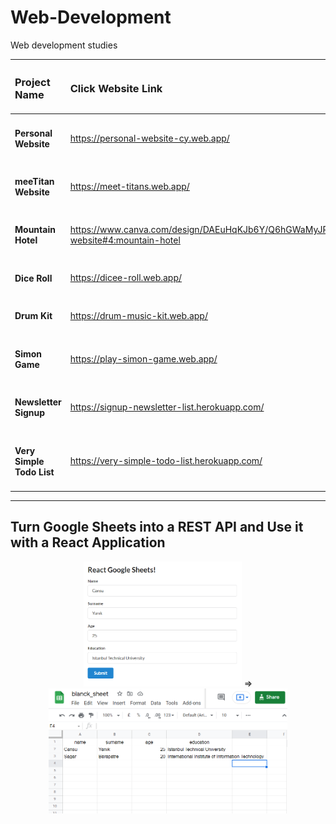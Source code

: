 # Web-Development
Web development studies


| <h3> Project Name </h3>           | <h3> Click Website Link </h3>                                                                  |
| :-------------------------------- | :--------------------------------------------------------------------------------------------- |
| <h4> Personal Website </h4>       | https://personal-website-cy.web.app/                                                           |
| <h4> meeTitan Website </h4>       | https://meet-titans.web.app/                                                                   |
| <h4> Mountain Hotel </h4>         | https://www.canva.com/design/DAEuHqKJb6Y/Q6hGWaMyJPicPlEbKrH4vw/view?website#4:mountain-hotel  |
| <h4> Dice Roll </h4>              | https://dicee-roll.web.app/                                                                    |
| <h4> Drum Kit </h4>               | https://drum-music-kit.web.app/                                                                |
| <h4> Simon Game </h4>             | https://play-simon-game.web.app/                                                               |
| <h4> Newsletter Signup </h4>      | https://signup-newsletter-list.herokuapp.com/                                                  |
| <h4> Very Simple Todo List </h4>  | https://very-simple-todo-list.herokuapp.com/                                                   |


- - - -

## Turn Google Sheets into a REST API and Use it with a React Application
<p align="center">
  <img height="200" src="react-googlesheets/images/webPage.PNG">
  =>
  <img height="200" src="react-googlesheets/images/sheet.PNG">
</p>



